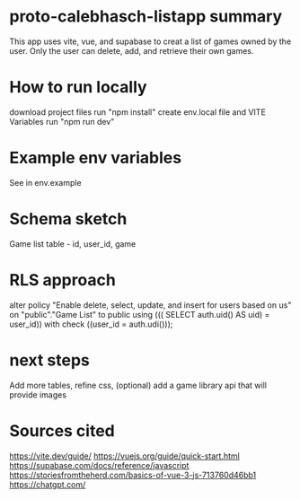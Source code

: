 # proto-calebhasch-listapp summary

This app uses vite, vue, and supabase to creat a list of games owned by the user. Only the user can delete, add, and retrieve their own games.

# How to run locally

download project files
run "npm install"
create env.local file and VITE Variables
run "npm run dev"

# Example env variables

See in env.example

# Schema sketch

Game list table - id, user_id, game

# RLS approach

alter policy "Enable delete, select, update, and insert for users based on us"
on "public"."Game List"
to public
using ((( SELECT auth.uid() AS uid) = user_id))
with check ((user_id = auth.udi()));

# next steps

Add more tables, refine css, (optional) add a game library api that will provide images

# Sources cited

https://vite.dev/guide/
https://vuejs.org/guide/quick-start.html
https://supabase.com/docs/reference/javascript
https://storiesfromtheherd.com/basics-of-vue-3-js-713760d46bb1
https://chatgpt.com/
